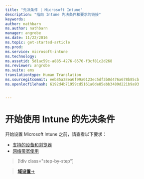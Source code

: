 ```yaml
---
title: "先决条件 | Microsoft Intune"
description: "指向 Intune 先决条件和要求的链接"
keywords: 
author: nathbarn
ms.author: nathbarn
manager: angrobe
ms.date: 11/22/2016
ms.topic: get-started-article
ms.prod: 
ms.service: microsoft-intune
ms.technology: 
ms.assetid: 5d1ac59c-a885-4276-8576-f3cf81c2d268
ms.reviewer: angrobe
ms.suite: ems
translationtype: Human Translation
ms.sourcegitcommit: eeb85a28ea6f99a0123ec5df3b0d476a678b85cb
ms.openlocfilehash: 6192d4b71959cd5161a0de85ebb3489d221b9a93


---
```


# <a name="prerequisites-to-getting-started-with-intune"></a>开始使用 Intune 的先决条件

开始设置 Microsoft Intune 之前，请查看以下要求：

- [支持的设备和浏览器](supported-mobile-devices-and-computers.md)
- [网络带宽使用](network-bandwidth-use.md)

>[!div class="step-by-step"]

>[**域设置**&rarr;](supported-mobile-devices-and-computers.md)  



<!--HONumber=Dec16_HO2-->


